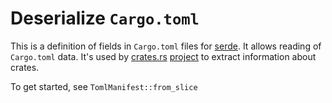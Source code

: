 # Deserialize `Cargo.toml`

This is a definition of fields in `Cargo.toml` files for [serde](https://serde.rs). It allows reading of `Cargo.toml` data. It's used by [crates.rs](https://crates.rs) [project](https://gitlab.com/crates.rs/crates.rs) to extract information about crates.

To get started, see `TomlManifest::from_slice`
